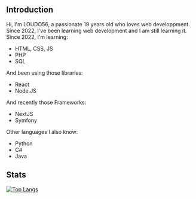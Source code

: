 ## Introduction

Hi, I'm LOUDO56, a passionate 19 years old who loves web developpment. Since 2022, I've been learning web development and I am still learning it.
Since 2022, I'm learning:
- HTML, CSS, JS
- PHP
- SQL

And been using those libraries:
- React
- Node.JS

And recently those Frameworks:
- NextJS
- Symfony

Other languages I also know:
- Python
- C#
- Java


## Stats

[![Top Langs](https://github-readme-stats.vercel.app/api/top-langs/?username=anuraghazra&theme=radical&layout=compact)](https://github.com/anuraghazra/github-readme-stats)
